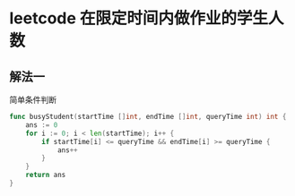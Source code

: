 # leetcode 在限定时间内做作业的学生人数

## 解法一

简单条件判断

```go
func busyStudent(startTime []int, endTime []int, queryTime int) int {
    ans := 0
    for i := 0; i < len(startTime); i++ {
        if startTime[i] <= queryTime && endTime[i] >= queryTime {
            ans++
        }
    }
    return ans
}
```